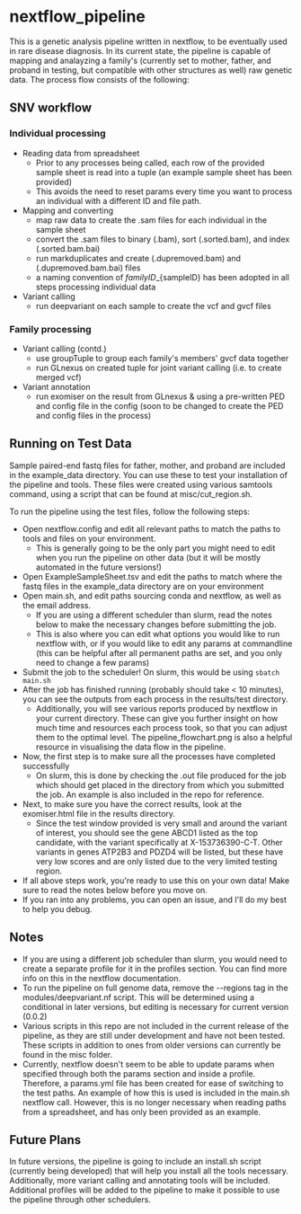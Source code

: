 # nextflow_pipeline

This is a genetic analysis pipeline written in nextflow, to be eventually used in rare disease diagnosis. In its current state, the pipeline is capable of mapping and analayzing a family's (currently set to mother, father, and proband in testing, but compatible with other structures as well) raw genetic data.
The process flow consists of the following:

## SNV workflow
### Individual processing
* Reading data from spreadsheet
  * Prior to any processes being called, each row of the provided sample sheet is read into a tuple (an example sample sheet has been provided)
  * This avoids the need to reset params every time you want to process an individual with a different ID and file path.
* Mapping and converting
  * map raw data to create the .sam files for each individual in the sample sheet
  * convert the .sam files to binary (.bam), sort (.sorted.bam), and index (.sorted.bam.bai)
  * run markduplicates and create (.dupremoved.bam) and (.dupremoved.bam.bai) files
  * a naming convention of ${familyID}\_${sampleID} has been adopted in all steps processing individual data
* Variant calling
  * run deepvariant on each sample to create the vcf and gvcf files
### Family processing
* Variant calling (contd.)
  * use groupTuple to group each family's members' gvcf data together
  * run GLnexus on created tuple for joint variant calling (i.e. to create merged vcf)
* Variant annotation
  * run exomiser on the result from GLnexus & using a pre-written PED and config file in the config (soon to be changed to create the PED and config files in the process)

## Running on Test Data
Sample paired-end fastq files for father, mother, and proband are included in the example_data directory. You can use these to test your installation of the pipeline and tools. These files were created using various samtools command, using a script that can be found at misc/cut_region.sh.

To run the pipeline using the test files, follow the following steps:
* Open nextflow.config and edit all relevant paths to match the paths to tools and files on your environment. 
  * This is generally going to be the only part you might need to edit when you run the pipeline on other data (but it will be mostly automated in the future versions!)
* Open ExampleSampleSheet.tsv and edit the paths to match where the fastq files in the example_data directory are on your environment
* Open main.sh, and edit paths sourcing conda and nextflow, as well as the email address. 
  * If you are using a different scheduler than slurm, read the notes below to make the necessary changes before submitting the job. 
  * This is also where you can edit what options you would like to run nextflow with, or if you would like to edit any params at commandline (this can be helpful after all permanent paths are set, and you only need to change a few params)
* Submit the job to the scheduler! On slurm, this would be using ```sbatch main.sh```
* After the job has finished running (probably should take < 10 minutes), you can see the outputs from each process in the results/test directory. 
  * Additionally, you will see various reports produced by nextflow in your current directory. These can give you further insight on how much time and resources each process took, so that you can adjust them to the optimal level. The pipeline_flowchart.png is also a helpful resource in visualising the data flow in the pipeline.
* Now, the first step is to make sure all the processes have completed successfully 
  * On slurm, this is done by checking the .out file produced for the job which should get placed in the directory from which you submitted the job. An example is also included in the repo for reference.
* Next, to make sure you have the correct results, look at the exomiser.html file in the results directory. 
  * Since the test window provided is very small and around the variant of interest, you should see the gene ABCD1 listed as the top candidate, with the variant specifically at X-153736390-C-T. Other variants in genes ATP2B3 and PDZD4 will be listed, but these have very low scores and are only listed due to the very limited testing region.
* If all above steps work, you're ready to use this on your own data! Make sure to read the notes below before you move on.
*  If you ran into any problems, you can open an issue, and I'll do my best to help you debug. 
## Notes
* If you are using a different job scheduler than slurm, you would need to create a separate profile for it in the profiles section. You can find more info on this in the nextflow documentation.
* To run the pipeline on full genome data, remove the --regions tag in the modules/deepvariant.nf script. This will be determined using a conditional in later versions, but editing is necessary for current version (0.0.2)
* Various scripts in this repo are not included in the current release of the pipeline, as they are still under development and have not been tested. These scripts in addition to ones from older versions can currently be found in the misc folder.
* Currently, nextflow doesn't seem to be able to update params when specified through both the params section and inside a profile. Therefore, a params.yml file has been created for ease of switching to the test paths. An example of how this is used is included in the main.sh nextflow call. However, this is no longer necessary when reading paths from a spreadsheet, and has only been provided as an example.
## Future Plans
In future versions, the pipeline is going to include an install.sh script (currently being developed) that will help you install all the tools necessary. Additionally, more variant calling and annotating tools will be included. Additional profiles will be added to the pipeline to make it possible to use the pipeline through other schedulers.
